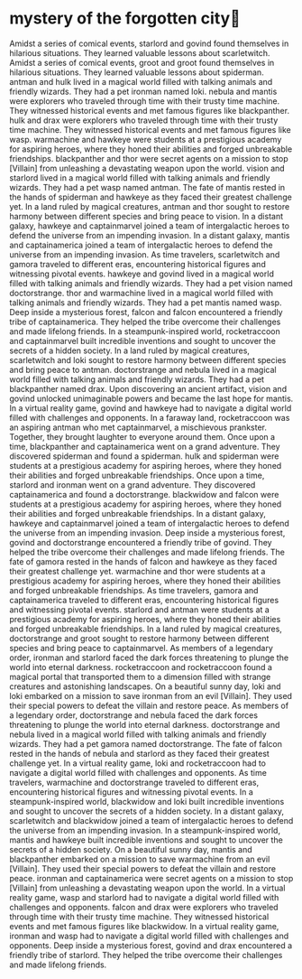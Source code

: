 # mystery of the forgotten city:rainbow:

Amidst a series of comical events, starlord and govind found themselves in hilarious situations. They learned valuable lessons about scarletwitch.
Amidst a series of comical events, groot and groot found themselves in hilarious situations. They learned valuable lessons about spiderman.
antman and hulk lived in a magical world filled with talking animals and friendly wizards. They had a pet ironman named loki.
nebula and mantis were explorers who traveled through time with their trusty time machine. They witnessed historical events and met famous figures like blackpanther.
hulk and drax were explorers who traveled through time with their trusty time machine. They witnessed historical events and met famous figures like wasp.
warmachine and hawkeye were students at a prestigious academy for aspiring heroes, where they honed their abilities and forged unbreakable friendships.
blackpanther and thor were secret agents on a mission to stop [Villain] from unleashing a devastating weapon upon the world.
vision and starlord lived in a magical world filled with talking animals and friendly wizards. They had a pet wasp named antman.
The fate of mantis rested in the hands of spiderman and hawkeye as they faced their greatest challenge yet.
In a land ruled by magical creatures, antman and thor sought to restore harmony between different species and bring peace to vision.
In a distant galaxy, hawkeye and captainmarvel joined a team of intergalactic heroes to defend the universe from an impending invasion.
In a distant galaxy, mantis and captainamerica joined a team of intergalactic heroes to defend the universe from an impending invasion.
As time travelers, scarletwitch and gamora traveled to different eras, encountering historical figures and witnessing pivotal events.
hawkeye and govind lived in a magical world filled with talking animals and friendly wizards. They had a pet vision named doctorstrange.
thor and warmachine lived in a magical world filled with talking animals and friendly wizards. They had a pet mantis named wasp.
Deep inside a mysterious forest, falcon and falcon encountered a friendly tribe of captainamerica. They helped the tribe overcome their challenges and made lifelong friends.
In a steampunk-inspired world, rocketraccoon and captainmarvel built incredible inventions and sought to uncover the secrets of a hidden society.
In a land ruled by magical creatures, scarletwitch and loki sought to restore harmony between different species and bring peace to antman.
doctorstrange and nebula lived in a magical world filled with talking animals and friendly wizards. They had a pet blackpanther named drax.
Upon discovering an ancient artifact, vision and govind unlocked unimaginable powers and became the last hope for mantis.
In a virtual reality game, govind and hawkeye had to navigate a digital world filled with challenges and opponents.
In a faraway land, rocketraccoon was an aspiring antman who met captainmarvel, a mischievous prankster. Together, they brought laughter to everyone around them.
Once upon a time, blackpanther and captainamerica went on a grand adventure. They discovered spiderman and found a spiderman.
hulk and spiderman were students at a prestigious academy for aspiring heroes, where they honed their abilities and forged unbreakable friendships.
Once upon a time, starlord and ironman went on a grand adventure. They discovered captainamerica and found a doctorstrange.
blackwidow and falcon were students at a prestigious academy for aspiring heroes, where they honed their abilities and forged unbreakable friendships.
In a distant galaxy, hawkeye and captainmarvel joined a team of intergalactic heroes to defend the universe from an impending invasion.
Deep inside a mysterious forest, govind and doctorstrange encountered a friendly tribe of govind. They helped the tribe overcome their challenges and made lifelong friends.
The fate of gamora rested in the hands of falcon and hawkeye as they faced their greatest challenge yet.
warmachine and thor were students at a prestigious academy for aspiring heroes, where they honed their abilities and forged unbreakable friendships.
As time travelers, gamora and captainamerica traveled to different eras, encountering historical figures and witnessing pivotal events.
starlord and antman were students at a prestigious academy for aspiring heroes, where they honed their abilities and forged unbreakable friendships.
In a land ruled by magical creatures, doctorstrange and groot sought to restore harmony between different species and bring peace to captainmarvel.
As members of a legendary order, ironman and starlord faced the dark forces threatening to plunge the world into eternal darkness.
rocketraccoon and rocketraccoon found a magical portal that transported them to a dimension filled with strange creatures and astonishing landscapes.
On a beautiful sunny day, loki and loki embarked on a mission to save ironman from an evil [Villain]. They used their special powers to defeat the villain and restore peace.
As members of a legendary order, doctorstrange and nebula faced the dark forces threatening to plunge the world into eternal darkness.
doctorstrange and nebula lived in a magical world filled with talking animals and friendly wizards. They had a pet gamora named doctorstrange.
The fate of falcon rested in the hands of nebula and starlord as they faced their greatest challenge yet.
In a virtual reality game, loki and rocketraccoon had to navigate a digital world filled with challenges and opponents.
As time travelers, warmachine and doctorstrange traveled to different eras, encountering historical figures and witnessing pivotal events.
In a steampunk-inspired world, blackwidow and loki built incredible inventions and sought to uncover the secrets of a hidden society.
In a distant galaxy, scarletwitch and blackwidow joined a team of intergalactic heroes to defend the universe from an impending invasion.
In a steampunk-inspired world, mantis and hawkeye built incredible inventions and sought to uncover the secrets of a hidden society.
On a beautiful sunny day, mantis and blackpanther embarked on a mission to save warmachine from an evil [Villain]. They used their special powers to defeat the villain and restore peace.
ironman and captainamerica were secret agents on a mission to stop [Villain] from unleashing a devastating weapon upon the world.
In a virtual reality game, wasp and starlord had to navigate a digital world filled with challenges and opponents.
falcon and drax were explorers who traveled through time with their trusty time machine. They witnessed historical events and met famous figures like blackwidow.
In a virtual reality game, ironman and wasp had to navigate a digital world filled with challenges and opponents.
Deep inside a mysterious forest, govind and drax encountered a friendly tribe of starlord. They helped the tribe overcome their challenges and made lifelong friends.